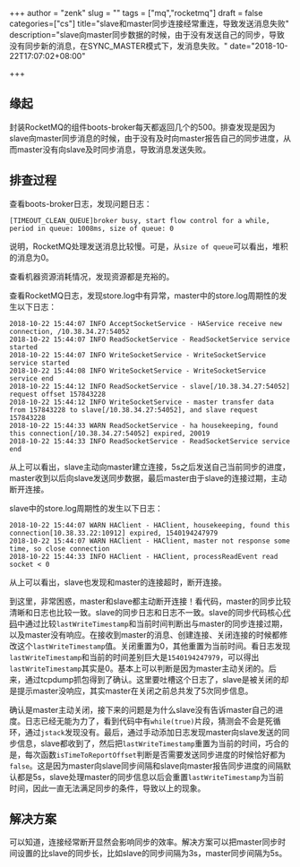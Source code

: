 +++
author = "zenk"
slug = ""
tags = ["mq","rocketmq"]
draft = false
categories=["cs"]
title="slave和master同步连接经常重连，导致发送消息失败"
description="slave向master同步数据的时候，由于没有发送自己的同步，导致没有同步新的消息，在SYNC_MASTER模式下，发消息失败。"
date="2018-10-22T17:07:02+08:00"

+++

## 缘起

封装RocketMQ的组件boots-broker每天都返回几个的500。排查发现是因为slave向master同步消息的时候，由于没有及时向master报告自己的同步进度，从而master没有向slave及时同步消息，导致消息发送失败。

## 排查过程

查看boots-broker日志，发现问题日志：

```
[TIMEOUT_CLEAN_QUEUE]broker busy, start flow control for a while, period in queue: 1008ms, size of queue: 0
```

说明，RocketMQ处理发送消息比较慢。可是，从`size of queue`可以看出，堆积的消息为0。

查看机器资源消耗情况，发现资源都是充裕的。

查看RocketMQ日志，发现store.log中有异常，master中的store.log周期性的发生以下日志：

```
2018-10-22 15:44:07 INFO AcceptSocketService - HAService receive new connection, /10.38.34.27:54052
2018-10-22 15:44:07 INFO ReadSocketService - ReadSocketService service started
2018-10-22 15:44:07 INFO WriteSocketService - WriteSocketService service started
2018-10-22 15:44:08 INFO WriteSocketService - WriteSocketService service end
2018-10-22 15:44:12 INFO ReadSocketService - slave[/10.38.34.27:54052] request offset 157843228
2018-10-22 15:44:12 INFO WriteSocketService - master transfer data from 157843228 to slave[/10.38.34.27:54052], and slave request 157843228
2018-10-22 15:44:33 WARN ReadSocketService - ha housekeeping, found this connection[/10.38.34.27:54052] expired, 20019
2018-10-22 15:44:33 INFO ReadSocketService - ReadSocketService service end
```

从上可以看出，slave主动向master建立连接，5s之后发送自己当前同步的进度，master收到以后向slave发送同步数据，最后master由于slave的连接过期，主动断开连接。

slave中的store.log周期性的发生以下日志：

```
2018-10-22 15:44:07 WARN HAClient - HAClient, housekeeping, found this connection[10.38.33.22:10912] expired, 1540194247979
2018-10-22 15:44:07 WARN HAClient - HAClient, master not response some time, so close connection
2018-10-22 15:44:33 INFO HAClient - HAClient, processReadEvent read socket < 0
```

从上可以看出，slave也发现和master的连接超时，断开连接。

到这里，非常困惑，master和slave都主动断开连接！看代码，master的同步比较清晰和日志也比较一致。slave的同步日志和日志不一致。slave的同步代码核心[代码](https://github.com/zjykzk/rocketmq/blob/master/store/src/main/java/org/apache/rocketmq/store/ha/HAService.java#L546)中通过比较`lastWriteTimestamp`和当前时间判断出与master的同步连接过期，以及master没有响应。在接收到master的消息、创建连接、关闭连接的时候都修改这个`lastWriteTimestamp`值。关闭重置为0，其他重置为当前时间。看日志发现`lastWriteTimestamp`和当前的时间差别巨大是`1540194247979`，可以得出`lastWriteTimestamp`其实是0。基本上可以判断是因为master主动关闭的。后来，通过tcpdump抓包得到了确认。这里要吐槽这个日志了，slave是被关闭的却是提示master没响应，其实master在关闭之前总共发了5次同步信息。

确认是master主动关闭，接下来的问题是为什么slave没有告诉master自己的进度。日志已经无能为力了，看到代码中有`while(true)`片段，猜测会不会是死循环，通过`jstack`发现没有。最后，通过手动添加日志发现master向slave发送的同步信息，slave都收到了，然后把`lastWriteTimestamp`重置为当前的时间，巧合的是，每次函数`isTimeToReportOffset`判断是否需要发送同步进度的时候恰好都为`false`。这是因为master向slave同步间隔和slave向master报告同步进度的间隔默认都是5s，slave处理master的同步信息以后会重置`lastWriteTimestamp`为当前时间，因此一直无法满足同步的条件，导致以上的现象。

## 解决方案

可以知道，连接经常断开显然会影响同步的效率。解决方案可以把master同步时间设置的比slave的同步长，比如slave的同步间隔为3s，master同步间隔为5s。

